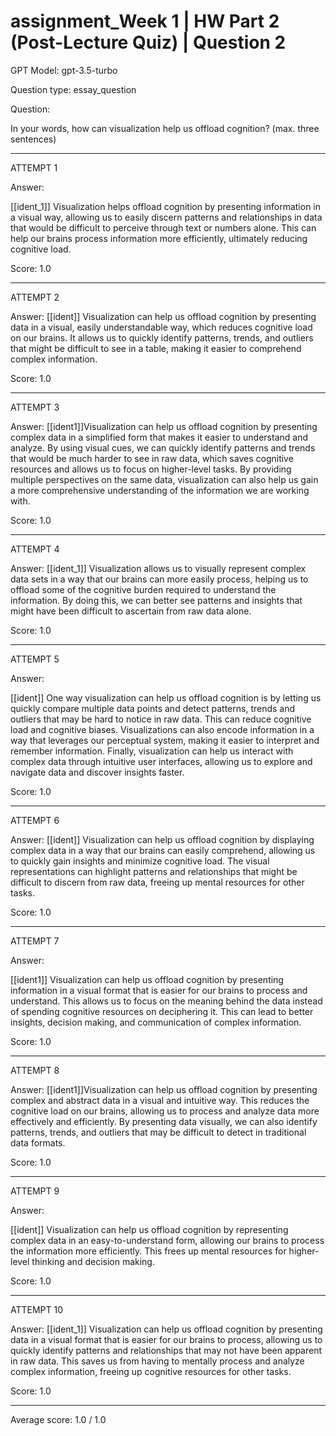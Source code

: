 # assignment_Week 1 | HW Part 2 (Post-Lecture Quiz) | Question 2

GPT Model: gpt-3.5-turbo

Question type: essay_question

Question:
<div><p>In your words, how can visualization help us offload cognition? (max. three sentences)</p></div>

****************************************

ATTEMPT 1

Answer: 

[[ident_1]] Visualization helps offload cognition by presenting information in a visual way, allowing us to easily discern patterns and relationships in data that would be difficult to perceive through text or numbers alone. This can help our brains process information more efficiently, ultimately reducing cognitive load.

Score: 1.0

--------------------

ATTEMPT 2

Answer: 
[[ident]] Visualization can help us offload cognition by presenting data in a visual, easily understandable way, which reduces cognitive load on our brains. It allows us to quickly identify patterns, trends, and outliers that might be difficult to see in a table, making it easier to comprehend complex information.

Score: 1.0

--------------------

ATTEMPT 3

Answer: 
[[ident1]]Visualization can help us offload cognition by presenting complex data in a simplified form that makes it easier to understand and analyze. By using visual cues, we can quickly identify patterns and trends that would be much harder to see in raw data, which saves cognitive resources and allows us to focus on higher-level tasks. By providing multiple perspectives on the same data, visualization can also help us gain a more comprehensive understanding of the information we are working with. 



Score: 1.0

--------------------

ATTEMPT 4

Answer: 
[[ident_1]] Visualization allows us to visually represent complex data sets in a way that our brains can more easily process, helping us to offload some of the cognitive burden required to understand the information. By doing this, we can better see patterns and insights that might have been difficult to ascertain from raw data alone.

Score: 1.0

--------------------

ATTEMPT 5

Answer: 

[[ident]] One way visualization can help us offload cognition is by letting us quickly compare multiple data points and detect patterns, trends and outliers that may be hard to notice in raw data. This can reduce cognitive load and cognitive biases. Visualizations can also encode information in a way that leverages our perceptual system, making it easier to interpret and remember information. Finally, visualization can help us interact with complex data through intuitive user interfaces, allowing us to explore and navigate data and discover insights faster.

Score: 1.0

--------------------

ATTEMPT 6

Answer: 
[[ident]] Visualization can help us offload cognition by displaying complex data in a way that our brains can easily comprehend, allowing us to quickly gain insights and minimize cognitive load. The visual representations can highlight patterns and relationships that might be difficult to discern from raw data, freeing up mental resources for other tasks.

Score: 1.0

--------------------

ATTEMPT 7

Answer: 

[[ident1]] Visualization can help us offload cognition by presenting information in a visual format that is easier for our brains to process and understand. This allows us to focus on the meaning behind the data instead of spending cognitive resources on deciphering it. This can lead to better insights, decision making, and communication of complex information.

Score: 1.0

--------------------

ATTEMPT 8

Answer: 
[[ident1]]Visualization can help us offload cognition by presenting complex and abstract data in a visual and intuitive way. This reduces the cognitive load on our brains, allowing us to process and analyze data more effectively and efficiently. By presenting data visually, we can also identify patterns, trends, and outliers that may be difficult to detect in traditional data formats.

Score: 1.0

--------------------

ATTEMPT 9

Answer: 

[[ident]] Visualization can help us offload cognition by representing complex data in an easy-to-understand form, allowing our brains to process the information more efficiently. This frees up mental resources for higher-level thinking and decision making.

Score: 1.0

--------------------

ATTEMPT 10

Answer: 
[[ident_1]] Visualization can help us offload cognition by presenting data in a visual format that is easier for our brains to process, allowing us to quickly identify patterns and relationships that may not have been apparent in raw data. This saves us from having to mentally process and analyze complex information, freeing up cognitive resources for other tasks.

Score: 1.0

--------------------

Average score: 1.0 / 1.0
